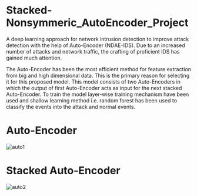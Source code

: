 # Stacked-Nonsymmeric_AutoEncoder_Project

A  deep  learning  approach  for network intrusion detection to improve attack detection with the help of Auto-Encoder (NDAE-IDS). Due to an increased number of attacks and network traffic, the crafting of proficient IDS has gained  much attention.

The Auto-Encoder has been the most efficient method for feature extraction from big and high dimensional data. This is the primary reason for selecting it for this proposed  model.  This  model  consists  of  two  Auto-Encoders  in which  the output  of first  Auto-Encoder acts as input  for the  next stacked  Auto-Encoder. To train  the model  layer-wise  training mechanism  have been  used and  shallow  learning method  i.e.  random forest  has  been used  to  classify  the  events into  the attack and  normal events.

# Auto-Encoder
![auto1](https://user-images.githubusercontent.com/38826506/182037207-38bdcf87-e659-4702-b253-c08d7e2f1d1a.PNG)

# Stacked Auto-Encoder
![auto2](https://user-images.githubusercontent.com/38826506/182037258-9b8d8b1d-ca91-465a-b81f-92cfbded773a.PNG)
